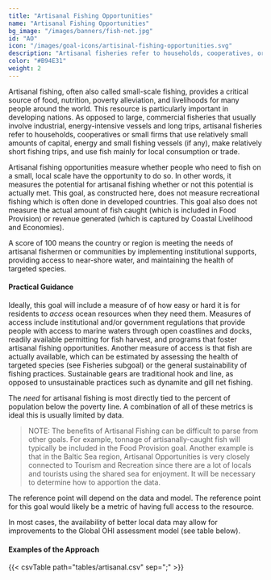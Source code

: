 ```yaml
---
title: "Artisanal Fishing Opportunities"
name: "Artisanal Fishing Opportunities"
bg_image: "/images/banners/fish-net.jpg"
id: "AO"
icon: "/images/goal-icons/artisinal-fishing-opportunities.svg"
description: "Artisanal fisheries refer to households, cooperatives, or small firms that use fish mainly for local consumption or trade (a.k.a. small-scale fishing)"
color: "#B94E31"
weight: 2
---
```


Artisanal fishing, often also called small-scale fishing, provides a critical source of food, nutrition, poverty alleviation, and livelihoods for many people around the world. This resource is particularly important in developing nations. As opposed to large, commercial fisheries that usually involve industrial, energy-intensive vessels and long trips, artisanal fisheries refer to households, cooperatives or small firms that use relatively small amounts of capital, energy and small fishing vessels (if any), make relatively short fishing trips, and use fish mainly for local consumption or trade.

Artisanal fishing opportunities measure whether people who need to fish on a small, local scale have the opportunity to do so. In other words, it measures the potential for artisanal fishing whether or not this potential is actually met. This goal, as constructed here, does not measure recreational fishing which is often done in developed countries. This goal also does not measure the actual amount of fish caught (which is included in Food Provision) or revenue generated (which is captured by Coastal Livelihood and Economies). 

A score of 100 means the country or region is meeting the needs of artisanal fishermen or communities by implementing institutional supports, providing access to near-shore water, and maintaining the health of targeted species.

#### Practical Guidance

Ideally, this goal will include a measure of of how easy or hard it is for residents to *access* ocean resources when they need them. Measures of access include institutional and/or government regulations that provide people with access to marine waters through open coastlines and docks, readily available permitting for fish harvest, and programs that foster artisanal fishing opportunities. Another measure of access is that fish are actually available, which can be estimated by assessing the health of targeted species (see Fisheries subgoal) or the general sustainability of fishing practices. Sustainable gears are traditional hook and line, as opposed to unsustainable practices such as dynamite and gill net fishing. 

The *need* for artisanal fishing is most directly tied to the percent of population below the poverty line. A combination of all of these metrics is ideal this is usually limited by data.

> NOTE: The benefits of Artisanal Fishing can be difficult to parse from other goals. For example, tonnage of artisanally-caught fish will typically be included in the Food Provision goal. Another example is that in the Baltic Sea region, Artisanal Opportunities is very closely connected to Tourism and Recreation since there are a lot of locals and tourists using the shared sea for enjoyment. It will be necessary to determine how to apportion the data.

The reference point will depend on the data and model. The reference point for this goal would likely be a metric of having full access to the resource. 

In most cases, the availability of better local data may allow for improvements to the Global OHI assessment model (see table below). 


#### Examples of the Approach
{{< csvTable path="tables/artisanal.csv" sep=";" >}}
